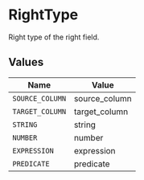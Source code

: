 # RightType

Right type of the right field.


## Values

| Name            | Value           |
| --------------- | --------------- |
| `SOURCE_COLUMN` | source_column   |
| `TARGET_COLUMN` | target_column   |
| `STRING`        | string          |
| `NUMBER`        | number          |
| `EXPRESSION`    | expression      |
| `PREDICATE`     | predicate       |